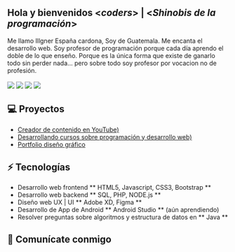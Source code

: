 <h2> Hola y bienvenidos <<i>coders</i>> | <<i>Shinobis de la programación</i>></h2>

Me llamo Illgner España cardona, Soy de Guatemala. Me encanta el desarrollo web. Soy profesor de programación porque cada día aprendo el doble de lo que enseño. Porque es la única forma que existe de ganarlo todo sin perder nada... pero sobre todo soy profesor por vocacion no de profesión.
       <br><br>![](https://img.shields.io/badge/Desarrollo-Web-blue)  ![](https://img.shields.io/badge/Apasionado-Por%20la%20ense%C3%B1anza-red)  ![](https://img.shields.io/badge/Exp-%2B4%20a%C3%B1os-blue)  ![](https://img.shields.io/badge/Games-Creator-red)
       
## 💻 Proyectos
* [Creador de contenido en YouTube)](https://www.youtube.com/channel/UCT7fjLFrgdHMSaqMcp-7_Vg)
* [Desarrollando cursos sobre programación y desarrollo web)](https://www.udemy.com/user/illgner-ramiro-espana-cardona/)
* [Portfolio diseño gráfico](https://www.behance.net/illgnergt)     

## ⚡ Tecnologías
- Desarrollo web frontend ** HTML5, Javascript, CSS3, Bootstrap **
- Desarrollo web backend  ** SQL, PHP, NODE.js **
- Diseño web UX | UI      ** Adobe XD, Figma **
- Desarrollo de App de Android ** Android Studio ** (aún aprendiendo)
- Resolver preguntas sobre algoritmos y estructura de datos en ** Java **

## 👋 Comunícate conmigo
<!--
**ShinobiWebCode/ShinobiWebCode** is a ✨ _special_ ✨ repository because its `README.md` (this file) appears on your GitHub profile.

Here are some ideas to get you started:

- 🔭 I’m currently working on ...
- 🌱 I’m currently learning ...
- 👯 I’m looking to collaborate on ...
- 🤔 I’m looking for help with ...
- 💬 Ask me about ...
- 📫 How to reach me: ...
- 😄 Pronouns: ...
- ⚡ Fun fact: ...
-->
